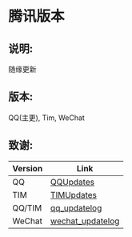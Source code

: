 # 腾讯版本

## 说明:

随缘更新

## 版本:

QQ(主更), Tim, WeChat

## 致谢:

| Version | Link                                              |
| ------- | ------------------------------------------------- |
| QQ      | [QQUpdates](https://t.me/QQUpdates)               |
| TIM     | [TIMUpdates](https://t.me/TIMUpdates)             |
| QQ/TIM  | [qq_updatelog](https://t.me/qq_updatelog)         |
| WeChat  | [wechat_updatelog](https://t.me/wechat_updatelog) |
